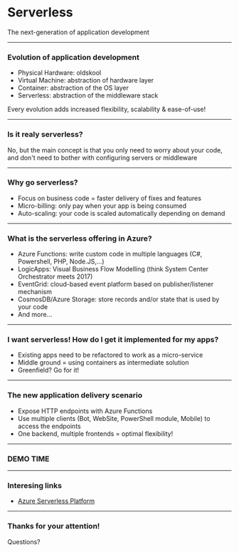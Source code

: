 # Serverless

The next-generation of application development

---

### Evolution of application development

- Physical Hardware: oldskool
- Virtual Machine: abstraction of hardware layer
- Container: abstraction of the OS layer
- Serverless: abstraction of the middleware stack

Every evolution adds increased flexibility, scalability & ease-of-use!

---

### Is it realy serverless?

No, but the main concept is that you only need to worry about your code, and don't need to bother with configuring servers or middleware

---

### Why go serverless?

- Focus on business code = faster delivery of fixes and features
- Micro-billing: only pay when your app is being consumed
- Auto-scaling: your code is scaled automatically depending on demand

---

### What is the serverless offering in Azure?

- Azure Functions: write custom code in multiple languages (C#, Powershell, PHP, Node.JS,...)
- LogicApps: Visual Business Flow Modelling (think System Center Orchestrator meets 2017)
- EventGrid: cloud-based event platform based on publisher/listener mechanism
- CosmosDB/Azure Storage: store records and/or state that is used by your code
- And more...

---

### I want serverless! How do I get it implemented for my apps?

- Existing apps need to be refactored to work as a micro-service
- Middle ground = using containers as intermediate solution
- Greenfield? Go for it!

---

### The new application delivery scenario

- Expose HTTP endpoints with Azure Functions
- Use multiple clients (Bot, WebSite, PowerShell module, Mobile) to access the endpoints
- One backend, multiple frontends = optimal flexibility!

---

### DEMO TIME

---

### Interesing links

- [Azure Serverless Platform](https://azure.microsoft.com/en-us/overview/serverless-computing/)

---

### Thanks for your attention!

Questions?